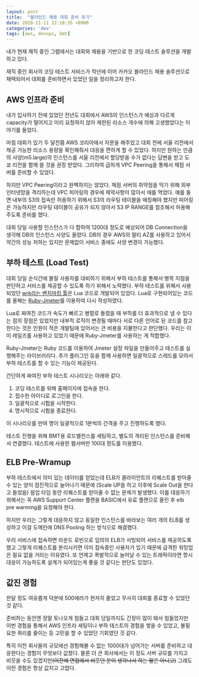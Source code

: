 ```yaml
---
layout: post
title:  "블라인드 채용 대회 준비 후기"
date: 2018-11-11 22:18:35 +0900
categories: 'dev'
tags: [aws, devops, bmt]
---
```


내가 현재 재직 중인 그렙에서는 대회와 채용을 기반으로 한 코딩 테스트 솔루션을 개발하고 있다.

재직 중인 회사의 코딩 테스트 서비스가 작년에 이어 카카오 블라인드 채용 솔루션으로 채택되어서 대회를 준비하면서 있었던 일을 정리하고자 한다.

## AWS 인프라 준비

내가 입사하기 전에 있었던 전년도 대회에서 AWS의 인스턴스가 예상과 다르게 capacity가 떨어지고 미리 요청하지 않아 제한된 리소스 개수에 의해 고생했었다는 이야기를 들었다.

마침 대회가 있기 두 달전쯤 AWS 코리아에서 자문을 해주었고 대회 전에 서울 리전에서 제공 가능한 리소스 용량을 확인해줘서 대응을 편하게 할 수 있었다. 하지만 원하는 만큼의 사양(m5.large)의 인스턴스를 서울 리전에서 할당받을 수가 없다는 답변을 받고 도쿄 리전을 함께 쓸 것을 권장 받았다. 그리하여 급하게 VPC Peering을 통해서 채점 서버를 준비할 수 있었다. 

하지만 VPC Peering이라고 완벽하지는 않았다. 채점 서버의 취약점을 막기 위해 외부 인터넷망을 격리하는데 VPC 피어링의 경우에 제약사항이 많아서 애를 먹었다. 예를 들면 내부의 S3의 접속만 허용하기 위해서 S3의 라우팅 테이블을 매칭해야 했지만 피어링은 가능하지만 라우팅 테이블이 공유가 되지 않아서 S3 IP RANGE를 참조해서 허용해주도록 준비를 했다.

대회 당일 사용할 인스턴스가 다 합하여 1200대 정도로 예상되어 DB Connection을 생각해 DB의 인스턴스 사양도 올렸다. DB의 경우 AWS의 멀티 AZ를 사용하고 있어서 약간의 성능 저하는 있지만 문제없이 서비스 중에도 사양 변경이 가능했다.

## 부하 테스트 (Load Test)

대회 당일 순식간에 몰릴 사용자를 대비하기 위해서 부하 테스트를 통해서 병목 지점을 판단하고 서비스를 제공할 수 있도록 하기 위해서 노력했다. 부하 테스트를 위해서 사용되었던 [wrk라는 벤치마킹 툴](https://github.com/wg/wrk)은 Lua 코드로 개발되어 있었다. Lua로 구현되어있는 코드를 올해는 [Ruby-Jmeter](https://github.com/flood-io/ruby-jmeter)를 이용하여 다시 작성하였다.

Lua로 짜여진 코드가 속도가 빠르고 병렬로 돌렸을 때 부하를 더 효과적으로 낼 수 있다는 점의 장점은 있었지만 내부적 로직이 변경될 때마다 서로 다른 언어로 된 코드를 참고한다는 것은 인원이 적은 개발팀에 있어서는 큰 비용을 지불한다고 판단했다. 우리는 이미 레일즈를 사용하고 있었기 때문에 Ruby-Jmeter를 사용하는 게 적합했다.

Ruby-Jmeter는 Ruby 코드를 이용하여 Jmeter 설정 파일을 만들어주고 테스트를 실행해주는 라이브러리다. 추가 플러그인 등을 함께 사용하면 일괄적으로 스레드를 모아서 부하 테스트를 할 수 있는 기능이 제공된다.

간단하게 짜여진 부하 테스트 시나리오는 아래와 같다.

1. 코딩 테스트를 위해 홈페이지에 접속을 한다.
2. 접수한 아이디로 로그인을 한다.
3. 일괄적으로 시험을 시작한다. 
4. 명시적으로 시험을 종료한다.

이 시나리오를 만여 명이 일괄적으로 1분씩의 간격을 주고 진행하도록 했다.

테스트 진행을 위해 BMT용 로드밸런스를 세팅하고, 별도의 격리된 인스턴스를 준비해서 연결했다. 테스트에 사용한 웹서버만 100대 정도를 이용했다.

## ELB Pre-Wramup

부하 테스트에서 의미 있는 데이터를 얻었는데 ELB가 클라이언트의 리퀘스트를 받아줄 수 있는 양이 점진적으로 늘어나기 때문에 (Scale UP을 하고 이후에 Scale Out을 한다고 들었음) 웜업 타임 동안 리퀘스트를 받아줄 수 없는 문제가 발생했다. 이를 대응하기 위해서는 꼭 AWS Support Center 플랜을 BASIC에서 유료 플랜으로 올린 후 elb pre warming을 요청해야 한다.

하지만 우리는 그렇게 대응하지 않고 동일한 인스턴스를 바라보는 여러 개의 ELB를 생성하고 이걸 도메인에 DNS Pooling 하는 방식으로 해결했다.

우리 서비스에 접속하면 라운드 로빈으로 임의의 ELB가 서빙되어 서비스를 제공하도록 했고 그렇게 리퀘스트를 분리시키면 이미 접속중인 사용자가 있기 때문에 급격한 워밍업은 필요 없을 거라는 이유였다. 또 언제고 폭발적으로 늘어날 수 있는 트래픽이라면 항시 대응이 가능하도록 설계가 되어있는게 좋을 것 같다는 판단도 있었다.

## 값진 경험

한달 정도 여유롭게 덕분에 500에러가 현저히 줄었고 무사히 대회를 종료할 수 있었던 것 같다.

준비하는 동안엔 정말 토나오게 힘들고 대회 당일까지도 긴장이 많이 돼서 힘들었지만 이번 경험을 통해서 AWS 인프라 세팅이나 부하 테스트의 경험을 쌓을 수 있었고, 불필요한 쿼리를 줄이는 등 고민을 할 수 있었던 기회였던 것 같다. 

특히 이전 회사들의 규모에선 경험해볼 수 없는 1000대가 넘어가는 서버를 준비하고 대응한다는 경험이 무엇보다 값졌다. 물론 더 큰 회사에서는 이 정도 서버 규모를 가지고 비웃을 수도 있겠지만~~(이전에 면접에서 비웃던 분이 생각나서 하는 말은 아니고)~~ 그래도 이런 경험은 항상 값지고 고맙다.
